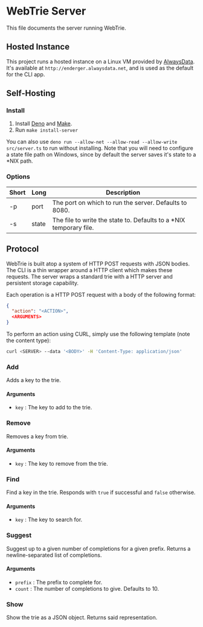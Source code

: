 # WebTrie Server
This file documents the server running WebTrie.

## Hosted Instance
This project runs a hosted instance on a Linux VM provided by [AlwaysData](https://alwaysdata.net). It's available at `http://enderger.alwaysdata.net`, and is used as the default for the CLI app.

## Self-Hosting

### Install
1. Install [Deno](https://deno.land) and [Make](https://gnu.org/software/make).
2. Run `make install-server`

You can also use `deno run --allow-net --allow-read --allow-write src/server.ts` to run without installing. Note that you will need to configure a state file path on Windows, since by default the server saves it's state to a \*NIX path.

### Options
Short| Long  | Description
-----| ----- | -----------
-p   | port  | The port on which to run the server. Defaults to 8080.
-s   | state | The file to write the state to. Defaults to a *NIX temporary file.

## Protocol
WebTrie is built atop a system of HTTP POST requests with JSON bodies. The CLI is a thin wrapper around a HTTP client which makes these requests. The server wraps a standard trie with a HTTP server and persistent storage capability.

Each operation is a HTTP POST request with a body of the following format:

```json
{
  "action": "<ACTION>",
  <ARGUMENTS>
}
```

To perform an action using CURL, simply use the following template (note the content type):
```bash
curl <SERVER> --data '<BODY>' -H 'Content-Type: application/json'
```

### Add
Adds a key to the trie.

#### Arguments
- `key` : The key to add to the trie.

### Remove
Removes a key from trie.

#### Arguments
- `key` : The key to remove from the trie.

### Find
Find a key in the trie. Responds with `true` if successful and `false` otherwise.

#### Arguments
- `key` : The key to search for.

### Suggest
Suggest up to a given number of completions for a given prefix. Returns a newline-separated list of completions.

#### Arguments
- `prefix` : The prefix to complete for.
- `count` : The number of completions to give. Defaults to 10.

### Show
Show the trie as a JSON object. Returns said representation.
